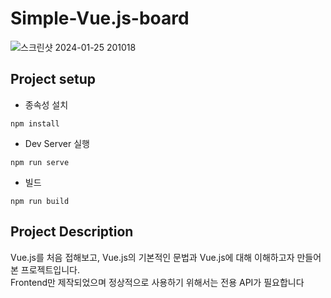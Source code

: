 # Simple-Vue.js-board
![스크린샷 2024-01-25 201018](https://github.com/n47turbo/Simple-Vue.js-board/assets/32701658/33fd0ca2-7a01-4d78-88bd-8ce4ac680d0c)

## Project setup
* 종속성 설치
```
npm install
```
* Dev Server 실행
```
npm run serve
```
* 빌드
```
npm run build
```
## Project Description
Vue.js를 처음 접해보고,
Vue.js의 기본적인 문법과 Vue.js에 대해 이해하고자 만들어본 프로젝트입니다.<br>
Frontend만 제작되었으며 정상적으로 사용하기 위해서는 전용 API가 필요합니다
